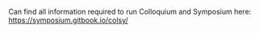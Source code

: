 Can find all information required to run Colloquium and Symposium here: https://symposium.gitbook.io/colsy/
